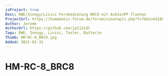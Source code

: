 ```yaml
---
isProject: true
Desc: RWE/Innogy/Livisi Fernbedienung BRC8 mit AskSinPP flashen
ProjectUrl: https://homematic-forum.de/forum/viewtopic.php?f=76&t=64100
Author: Jerome
AuthorUrl: https://github.com/jp112sdl
Tags: RWE, Innogy, Livisi, Taster, Batterie
Thumb: HM-RC-8_BRC8.jpg
Added: 2021-01-31
---
```


# HM-RC-8_BRC8
